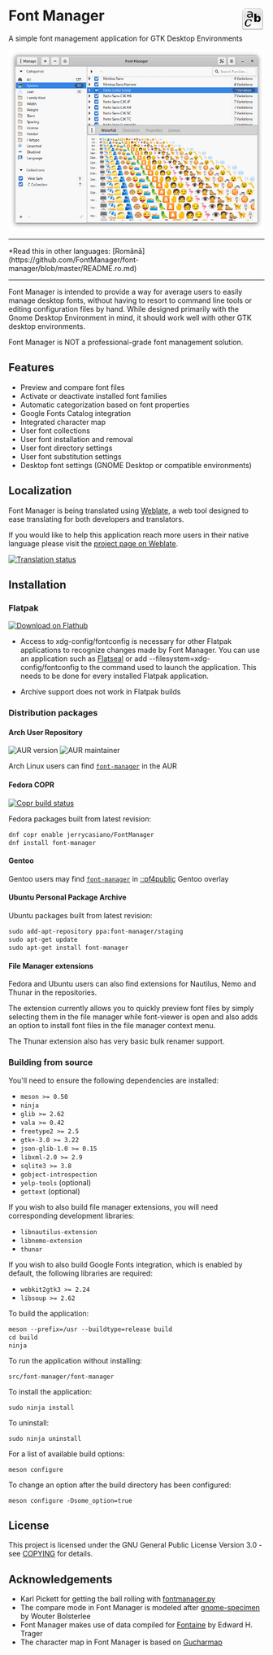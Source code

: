 
# Font Manager <img src="help/C/media/preferences-desktop-font.png" align="right">

A simple font management application for GTK Desktop Environments

![Main Window](https://github.com/FontManager/resources/blob/master/font-manager.png?raw=true)
<hr> *Read this in other languages: [Română](https://github.com/FontManager/font-manager/blob/master/README.ro.md) <hr>
Font Manager is intended to provide a way for average users to easily manage desktop fonts, without having to resort to command line tools or editing configuration files by hand. While designed primarily with the Gnome Desktop Environment in mind, it should work well with other GTK desktop environments.

Font Manager is NOT a professional-grade font management solution.

## Features

- Preview and compare font files
- Activate or deactivate installed font families
- Automatic categorization based on font properties
- Google Fonts Catalog integration
- Integrated character map
- User font collections
- User font installation and removal
- User font directory settings
- User font substitution settings
- Desktop font settings (GNOME Desktop or compatible environments)

## Localization

Font Manager is being translated using [Weblate](https://weblate.org), a web tool designed to ease translating for both developers and translators.

If you would like to help this application reach more users in their native language please visit the [project page on Weblate](https://hosted.weblate.org/engage/font-manager/).

<a href="https://hosted.weblate.org/engage/font-manager/">
<img src="https://hosted.weblate.org/widgets/font-manager/-/svg-badge.svg" alt="Translation status" />
</a>

## Installation


### Flatpak

<a href='https://flathub.org/apps/details/org.gnome.FontManager'><img width='220' alt='Download on Flathub' src='https://flathub.org/assets/badges/flathub-badge-i-en.png'/></a>

- Access to xdg-config/fontconfig is necessary for other Flatpak applications to recognize changes made by Font Manager. You can use an application such as [Flatseal](https://flathub.org/apps/details/com.github.tchx84.Flatseal) or add --filesystem=xdg-config/fontconfig to the command used to launch the application. This needs to be done for every installed Flatpak application.

- Archive support does not work in Flatpak builds

### Distribution packages

#### Arch User Repository

![AUR version](https://img.shields.io/aur/version/font-manager)  ![AUR maintainer](https://img.shields.io/aur/maintainer/font-manager)

Arch Linux users can find [`font-manager`](https://aur.archlinux.org/packages/font-manager/) in the AUR

#### Fedora COPR

[![Copr build status](https://copr.fedorainfracloud.org/coprs/jerrycasiano/FontManager/package/font-manager/status_image/last_build.png)](https://copr.fedorainfracloud.org/coprs/jerrycasiano/FontManager/package/font-manager/)

Fedora packages built from latest revision:

```
dnf copr enable jerrycasiano/FontManager
dnf install font-manager
```

#### Gentoo

Gentoo users may find [`font-manager`](https://github.com/PF4Public/gentoo-overlay/tree/master/app-misc/font-manager) in [::pf4public](https://github.com/PF4Public/gentoo-overlay) Gentoo overlay

#### Ubuntu Personal Package Archive
Ubuntu packages built from latest revision:

```
sudo add-apt-repository ppa:font-manager/staging
sudo apt-get update
sudo apt-get install font-manager
```

#### File Manager extensions

Fedora and Ubuntu users can also find extensions for Nautilus, Nemo and Thunar in the repositories.

The extension currently allows you to quickly preview font files by simply selecting them in the file manager while font-viewer is open and also adds an option to install font files in the file manager context menu.

The Thunar extension also has very basic bulk renamer support.

### Building from source

You'll need to ensure the following dependencies are installed:

- `meson >= 0.50`
- `ninja`
- `glib >= 2.62`
- `vala >= 0.42`
- `freetype2 >= 2.5`
- `gtk+-3.0 >= 3.22`
- `json-glib-1.0 >= 0.15`
- `libxml-2.0 >= 2.9`
- `sqlite3 >= 3.8`
- `gobject-introspection`
- `yelp-tools` (optional)
- `gettext` (optional)

If you wish to also build file manager extensions, you will need corresponding development libraries:

- `libnautilus-extension`
- `libnemo-extension`
- `thunar`

If you wish to also build Google Fonts integration, which is enabled by default, the following libraries are required:

- `webkit2gtk3 >= 2.24`
- `libsoup >= 2.62`

To build the application:

```
meson --prefix=/usr --buildtype=release build
cd build
ninja
```

To run the application without installing:

```
src/font-manager/font-manager
```

To install the application:

```
sudo ninja install
```

To uninstall:

```
sudo ninja uninstall
```

For a list of available build options:

```
meson configure
```

To change an option after the build directory has been configured:

```
meson configure -Dsome_option=true
```

## License

This project is licensed under the GNU General Public License Version 3.0 - see
[COPYING](COPYING) for details.

## Acknowledgements

- Karl Pickett for getting the ball rolling with [fontmanager.py](https://raw.githubusercontent.com/FontManager/font-manager/6b9b351538b5118d07f6d228f3b42c91183b8b73/fontmanager.py)
- The compare mode in Font Manager is modeled after [gnome-specimen](https://launchpad.net/gnome-specimen) by Wouter Bolsterlee
- Font Manager makes use of data compiled for [Fontaine](http://www.unifont.org/fontaine/) by Edward H. Trager
- The character map in Font Manager is based on [Gucharmap](https://wiki.gnome.org/action/show/Apps/Gucharmap)
